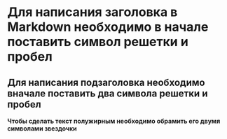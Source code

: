 # Для написания заголовка в Markdown необходимо в начале поставить символ решетки и пробел


## Для написания подзаголовка необходимо вначале поставить два символа решетки и пробел


**Чтобы сделать текст полужирным необходимо обрамить его двумя символами звездочки**